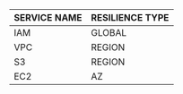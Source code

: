 SERVICE NAME | RESILIENCE TYPE
-------------|----------------
IAM          |  GLOBAL
VPC          |  REGION
S3           |  REGION
EC2          |   AZ